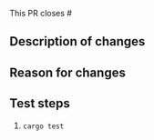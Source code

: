 <!--
--------------------------------
Before opening this PR, did you:
--------------------------------

- [ ] Write unit and integration tests when possible?
- [ ] Document library changes in lib.rs and CONTRIBUTING.md?
- [ ] Document binary changes in main.rs and README.md?
-->

This PR closes # <!-- Fill in the issue number, if there is one -->

## Description of changes



## Reason for changes <!-- You can just reference an issue here -->



## Test steps <!-- Fill this out with any manual test steps to show the expected behavior -->

1. `cargo test`
